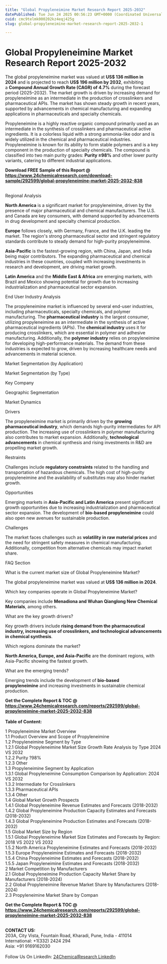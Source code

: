 ```yaml
---
title: "Global Propyleneimine Market Research Report 2025-2032"
datePublished: Tue Jun 24 2025 00:56:23 GMT+0000 (Coordinated Universal Time)
cuid: cmc9telmk000202kz4eqj425g
slug: global-propyleneimine-market-research-report-2025-2032-1

---
```


# Global Propyleneimine Market Research Report 2025-2032

<p>The global propyleneimine market was valued at <strong>US$ 136 million in 2024</strong> and is projected to reach <strong>US$ 196 million by 2032</strong>, exhibiting a <strong>Compound Annual Growth Rate (CAGR) of 4.7%</strong> during the forecast period (2025–2032). The market growth is driven by increasing demand for propyleneimine as an intermediate in the production of crosslinkers and pharmaceutical APIs. The market has shown steady growth in recent years, supported by advancements in chemical manufacturing and expanding applications in pharmaceuticals and specialty chemicals.</p><p>
</p><p>Propyleneimine is a highly reactive organic compound primarily used as an intermediate in the synthesis of crosslinkers and pharmaceutical active ingredients. It is a colorless liquid with a strong ammonia-like odor and is widely utilized in the chemical and pharmaceutical industries. Propyleneimine is known for its ability to form stable polymers and is a key component in the production of specialty chemicals. The compound is classified into two main purity grades: <strong>Purity ≥98%</strong> and other lower purity variants, catering to different industrial applications.</p><div><b>Download FREE Sample of this Report @ 
            <a href="https://www.24chemicalresearch.com/download-sample/292599/global-propyleneimine-market-2025-2032-838">
            https://www.24chemicalresearch.com/download-sample/292599/global-propyleneimine-market-2025-2032-838</a></b></div><br><p>
Regional Analysis</p><p>
</p><p><strong>North America</strong> is a significant market for propyleneimine, driven by the presence of major pharmaceutical and chemical manufacturers. The U.S. and Canada are key consumers, with demand supported by advancements in drug development and specialty chemical production.</p><p>
</p><p><strong>Europe</strong> follows closely, with Germany, France, and the U.K. leading the market. The region's strong pharmaceutical sector and stringent regulatory standards contribute to steady demand for high-purity propyleneimine.</p><p>
</p><p><strong>Asia-Pacific</strong> is the fastest-growing region, with China, Japan, and India being major contributors. The expanding pharmaceutical and chemical industries in these countries, coupled with increasing investments in research and development, are driving market growth.</p><p>
</p><p><strong>Latin America</strong> and the <strong>Middle East &amp; Africa</strong> are emerging markets, with Brazil and Mexico showing potential for growth due to increasing industrialization and pharmaceutical sector expansion.</p><p>
End User Industry Analysis</p><p>
</p><p>The propyleneimine market is influenced by several end-user industries, including pharmaceuticals, specialty chemicals, and polymer manufacturing. The <strong>pharmaceutical industry</strong> is the largest consumer, utilizing propyleneimine as an intermediate in the synthesis of active pharmaceutical ingredients (APIs). The <strong>chemical industry</strong> uses it for producing crosslinkers, which are essential in polymer and adhesive manufacturing. Additionally, the <strong>polymer industry</strong> relies on propyleneimine for developing high-performance materials. The demand from these industries is expected to grow, driven by increasing healthcare needs and advancements in material science.</p><p>
Market Segmentation (by Application)</p><p>
</p><p>
Market Segmentation (by Type)</p><p>
</p><p>
Key Company</p><p>
</p><p>
Geographic Segmentation</p><p>
</p><p>
Market Dynamics</p><p>
Drivers</p><p>
</p><p>The propyleneimine market is primarily driven by the <strong>growing pharmaceutical industry</strong>, which demands high-purity intermediates for API production. The increasing use of crosslinkers in polymer manufacturing also contributes to market expansion. Additionally, <strong>technological advancements</strong> in chemical synthesis and rising investments in R&amp;D are propelling market growth.</p><p>
Restraints</p><p>
</p><p>Challenges include <strong>regulatory constraints</strong> related to the handling and transportation of hazardous chemicals. The high cost of high-purity propyleneimine and the availability of substitutes may also hinder market growth.</p><p>
Opportunities</p><p>
</p><p>Emerging markets in <strong>Asia-Pacific and Latin America</strong> present significant growth opportunities due to increasing industrialization and pharmaceutical sector expansion. The development of <strong>bio-based propyleneimine</strong> could also open new avenues for sustainable production.</p><p>
Challenges</p><p>
</p><p>The market faces challenges such as <strong>volatility in raw material prices</strong> and the need for stringent safety measures in chemical manufacturing. Additionally, competition from alternative chemicals may impact market share.</p><p>
FAQ Section</p><p>
What is the current market size of Global Propyleneimine Market?</p><p>
</p><p>The global propyleneimine market was valued at <strong>US$ 136 million in 2024</strong>.</p><p>
Which key companies operate in Global Propyleneimine Market?</p><p>
</p><p>Key companies include <strong>Menadiona and Wuhan Qianglong New Chemical Materials</strong>, among others.</p><p>
What are the key growth drivers?</p><p>
</p><p>Key growth drivers include <strong>rising demand from the pharmaceutical industry, increasing use of crosslinkers, and technological advancements in chemical synthesis</strong>.</p><p>
Which regions dominate the market?</p><p>
</p><p><strong>North America, Europe, and Asia-Pacific</strong> are the dominant regions, with Asia-Pacific showing the fastest growth.</p><p>
What are the emerging trends?</p><p>
</p><p>Emerging trends include the development of <strong>bio-based propyleneimine</strong> and increasing investments in sustainable chemical production.</p>

<div><b>Get the Complete Report & TOC @ 
            <a href="https://www.24chemicalresearch.com/reports/292599/global-propyleneimine-market-2025-2032-838">
            https://www.24chemicalresearch.com/reports/292599/global-propyleneimine-market-2025-2032-838</a></b></div><br>
            <b>Table of Content:</b><p>1 Propyleneimine Market Overview<br />
    1.1 Product Overview and Scope of Propyleneimine<br />
    1.2 Propyleneimine Segment by Type<br />
        1.2.1 Global Propyleneimine Market Size Growth Rate Analysis by Type 2024 VS 2032<br />
        1.2.2 Purity ?98%<br />
        1.2.3 Other<br />
    1.3 Propyleneimine Segment by Application<br />
        1.3.1 Global Propyleneimine Consumption Comparison by Application: 2024 VS 2032<br />
        1.3.2 Intermediate for Crosslinkers<br />
        1.3.3 Pharmaceutical APIs<br />
        1.3.4 Other<br />
    1.4 Global Market Growth Prospects<br />
        1.4.1 Global Propyleneimine Revenue Estimates and Forecasts (2018-2032)<br />
        1.4.2 Global Propyleneimine Production Capacity Estimates and Forecasts (2018-2032)<br />
        1.4.3 Global Propyleneimine Production Estimates and Forecasts (2018-2032)<br />
    1.5 Global Market Size by Region<br />
        1.5.1 Global Propyleneimine Market Size Estimates and Forecasts by Region: 2018 VS 2022 VS 2032<br />
        1.5.2 North America Propyleneimine Estimates and Forecasts (2018-2032)<br />
        1.5.3 Europe Propyleneimine Estimates and Forecasts (2018-2032)<br />
        1.5.4 China Propyleneimine Estimates and Forecasts (2018-2032)<br />
        1.5.5 Japan Propyleneimine Estimates and Forecasts (2018-2032)<br />
2 Market Competition by Manufacturers<br />
    2.1 Global Propyleneimine Production Capacity Market Share by Manufacturers (2018-2024)<br />
    2.2 Global Propyleneimine Revenue Market Share by Manufacturers (2018-2024)<br />
    2.3 Propyleneimine Market Share by Compan</p>

<div><b>Get the Complete Report & TOC @ 
            <a href="https://www.24chemicalresearch.com/reports/292599/global-propyleneimine-market-2025-2032-838">
            https://www.24chemicalresearch.com/reports/292599/global-propyleneimine-market-2025-2032-838</a></b></div><br>

<b>CONTACT US:</b><br>
            203A, City Vista, Fountain Road, Kharadi, Pune, India - 411014<br>
            International: +1(332) 2424 294<br>
            Asia: +91 9169162030 <br><br>
            Follow Us On LinkedIn: <a href="https://www.linkedin.com/company/24chemicalresearch/">24ChemicalResearch LinkedIn</a>